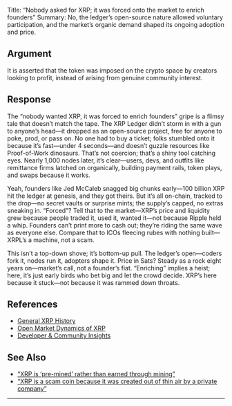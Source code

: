 Title: “Nobody asked for XRP; it was forced onto the market to enrich founders”
Summary: No, the ledger’s open-source nature allowed voluntary participation, and the market’s organic demand shaped its ongoing adoption and price.

## Argument  
It is asserted that the token was imposed on the crypto space by creators looking to profit, instead of arising from genuine community interest.

## Response  
The “nobody wanted XRP, it was forced to enrich founders” gripe is a flimsy tale that doesn’t match the tape. The XRP Ledger didn’t storm in with a gun to anyone’s head—it dropped as an open-source project, free for anyone to poke, prod, or pass on. No one had to buy a ticket; folks stumbled onto it because it’s fast—under 4 seconds—and doesn’t guzzle resources like Proof-of-Work dinosaurs. That’s not coercion; that’s a shiny tool catching eyes. Nearly 1,000 nodes later, it’s clear—users, devs, and outfits like remittance firms latched on organically, building payment rails, token plays, and swaps because it works.

Yeah, founders like Jed McCaleb snagged big chunks early—100 billion XRP hit the ledger at genesis, and they got theirs. But it’s all on-chain, tracked to the drop—no secret vaults or surprise mints; the supply’s capped, no extras sneaking in. “Forced”? Tell that to the market—XRP’s price and liquidity grew because people traded it, used it, wanted it—not because Ripple held a whip. Founders can’t print more to cash out; they’re riding the same wave as everyone else. Compare that to ICOs fleecing rubes with nothing built—XRPL’s a machine, not a scam.

This isn’t a top-down shove; it’s bottom-up pull. The ledger’s open—coders fork it, nodes run it, adopters shape it. Price in Sats? Steady as a rock eight years on—market’s call, not a founder’s fiat. “Enriching” implies a heist; here, it’s just early birds who bet big and let the crowd decide. XRP’s here because it stuck—not because it was rammed down throats.

## References
- [General XRP History](https://xrpl.org/history.html)
- [Open Market Dynamics of XRP](https://coinmarketcap.com/currencies/xrp/)
- [Developer & Community Insights](https://xrpl.org/blog/)

## See Also
- [“XRP is ‘pre-mined’ rather than earned through mining”](xrp-is-pre-mined-rather-than-earned-through-mining.html)
- [“XRP is a scam coin because it was created out of thin air by a private company”](xrp-is-a-scam-coin-because-it-was-created-out-of-thin-air-by-a-private-company.html)

---

